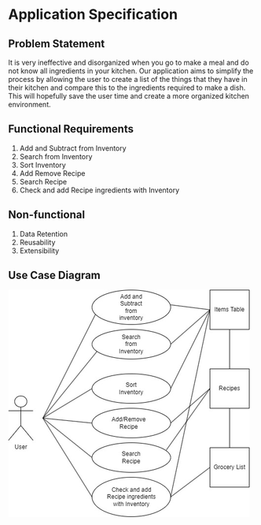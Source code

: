 # Application Specification

## Problem Statement
It is very ineffective and disorganized when you go to make a meal and do not know all ingredients in your kitchen.
Our application aims to simplify the process by allowing the user to create a list of the things that they have in their 
kitchen and compare this to the ingredients required to make a dish. This will hopefully save the user time and create a 
more organized kitchen environment.

## Functional Requirements

1. Add and Subtract from Inventory
2. Search from Inventory
3. Sort Inventory
4. Add Remove Recipe
5. Search Recipe
6. Check and add Recipe ingredients with Inventory

## Non-functional

1. Data Retention
2. Reusability
3. Extensibility

## Use Case Diagram

![Use Case Diagram](UserDiagramV2.jpg)
